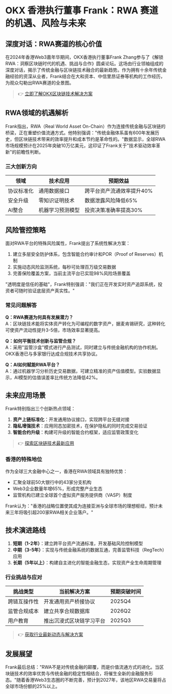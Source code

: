 # OKX 香港执行董事 Frank：RWA 赛道的机遇、风险与未来

## 深度对话：RWA赛道的核心价值
在2024年香港Web3嘉年华期间，OKX香港执行董事Frank Zhang参与了《解锁RWA：洞察区块链时代的机遇、挑战与合作》圆桌论坛。这场由行业领袖组成的深度对话，揭示了传统金融与区块链技术融合的最新趋势。作为拥有十余年传统金融经验的资深从业者，Frank结合在大和资本、中信里昂证券等机构的工作经历，为观众勾勒出RWA赛道的全景图。

> 👉 [立即了解OKX区块链技术解决方案](https://bit.ly/okx_welcome)

## RWA领域的机遇解析
Frank指出，RWA（Real World Asset On-Chain）作为连接传统金融与区块链的桥梁，正在重塑价值流通方式。他特别强调："传统金融体系虽有600年发展历史，但区块链技术带来的效率提升和成本节约是革命性的。"数据显示，全球RWA市场规模预计在2025年突破10万亿美元，这印证了Frank关于"技术驱动效率革新"的前瞻性判断。

### 三大创新方向
| 领域          | 技术应用                | 预期效益                  |
|---------------|-------------------------|---------------------------|
| 协议标准化    | 通用数据接口            | 跨平台资产流通效率提升40% |
| 安全升级      | 零知识证明技术          | 数据泄露风险降低65%       |
| AI整合        | 机器学习预测模型        | 投资决策准确率提高30%     |

## 风险管控策略
面对RWA平台的特殊风险属性，Frank提出了系统性解决方案：
1. 建立多层安全防护体系，包含智能合约审计和POR（Proof of Reserves）机制
2. 实施动态风险监测系统，每秒可处理百万级交易数据
3. 完善保险覆盖方案，当前主流平台已实现98%风险场景覆盖

"透明度是信任的基础"，Frank特别强调："我们正在开发实时资产追踪系统，投资者可随时验证底层资产真实性。"

### 常见问题解答
**Q：RWA赛道为何具有发展潜力？**  
A：区块链技术能将实体资产转化为可编程的数字资产，据麦肯锡研究，这种转化可使资产流动性提升3-5倍，市场效率显著提高。

**Q：如何平衡技术创新与监管合规？**  
A：采用"监管沙盒"模式进行产品测试，同时建立与传统金融机构的协作机制。OKX香港已与多家银行达成合规技术共享协议。

**Q：AI如何赋能RWA平台？**  
A：通过机器学习分析历史交易数据，可建立精准的资产估值模型。实验数据显示，AI模型的估值误差率比传统方法降低42%。

## 未来应用场景
Frank特别指出三个创新热点领域：
1. **资产上链标准化**：开发通用协议接口，实现跨平台无缝对接
2. **隐私增强技术**：应用同态加密技术，在保护隐私的同时完成交易验证
3. **智能合约升级**：构建可升级的智能合约框架，适应监管政策变化

> 👉 [探索区块链技术最新应用](https://bit.ly/okx_welcome)

### 香港的特殊地位
作为全球三大金融中心之一，香港在RWA领域具有独特优势：
- 汇聚全球前50大银行中的43家分支机构
- Web3企业数量年增65%，形成完整产业生态
- 监管机构已建立全球首个虚拟资产服务提供商（VASP）制度

Frank认为："香港的战略位置使其成为连接亚洲与全球市场的理想枢纽，预计未来三年将吸引超200家RWA相关企业落户。"

## 技术演进路线
1. **短期（1-2年）**：建立跨平台资产流通标准，开发基础风险控制模型
2. **中期（3-5年）**：实现与传统金融系统的数据互通，完善监管科技（RegTech）应用
3. **长期（5年以上）**：构建自主进化的智能金融生态，实现资产全生命周期管理

### 行业挑战与应对
| 挑战类型          | 当前解决方案                | 预期突破时间 |
|-------------------|-----------------------------|--------------|
| 跨链互操作性      | 开发通用资产桥接协议        | 2025Q4       |
| 监管合规成本      | 建立共享合规数据库          | 2026Q2       |
| 用户教育          | 推出沉浸式区块链学习平台    | 2025Q3       |

> 👉 [获取行业最新动态与解决方案](https://bit.ly/okx_welcome)

## 发展展望
Frank最后总结："RWA不是对传统金融的颠覆，而是价值流通方式的进化。当区块链技术的效率优势与传统金融的稳定性相结合，将催生全新的金融服务形态。"随着香港Web3生态圈的不断完善，预计到2027年，该地区RWA交易量将占全球市场份额的25%以上。